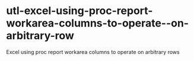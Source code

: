# utl-excel-using-proc-report-workarea-columns-to-operate--on-arbitrary-row
Excel using proc report workarea columns to operate on arbitrary rows 
